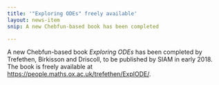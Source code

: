 ```yaml
---
title: '"Exploring ODEs" freely available'
layout: news-item
snip: A new Chebfun-based book has been completed

---
```

A new Chebfun-based book *Exploring ODEs* has been
completed by Trefethen, Birkisson and Driscoll, to
be published by SIAM in early 2018. The book is
freely available at
<https://people.maths.ox.ac.uk/trefethen/ExplODE/>.
